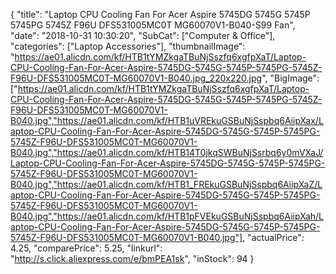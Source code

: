 {
	"title": "Laptop CPU Cooling Fan For Acer Aspire 5745DG 5745G 5745P 5745PG 5745Z F96U DFS531005MC0T MG60070V1-B040-S99 Fan",
	"date": "2018-10-31 10:30:20",
	"SubCat": ["Computer & Office"],
	"categories": ["Laptop Accessories"],
	"thumbnailImage": "https://ae01.alicdn.com/kf/HTB1tYMZkgaTBuNjSszfq6xgfpXaT/Laptop-CPU-Cooling-Fan-For-Acer-Aspire-5745DG-5745G-5745P-5745PG-5745Z-F96U-DFS531005MC0T-MG60070V1-B040.jpg_220x220.jpg",
	"BigImage": ["https://ae01.alicdn.com/kf/HTB1tYMZkgaTBuNjSszfq6xgfpXaT/Laptop-CPU-Cooling-Fan-For-Acer-Aspire-5745DG-5745G-5745P-5745PG-5745Z-F96U-DFS531005MC0T-MG60070V1-B040.jpg","https://ae01.alicdn.com/kf/HTB1uVREkuGSBuNjSspbq6AiipXax/Laptop-CPU-Cooling-Fan-For-Acer-Aspire-5745DG-5745G-5745P-5745PG-5745Z-F96U-DFS531005MC0T-MG60070V1-B040.jpg","https://ae01.alicdn.com/kf/HTB14T0jkqSWBuNjSsrbq6y0mVXaJ/Laptop-CPU-Cooling-Fan-For-Acer-Aspire-5745DG-5745G-5745P-5745PG-5745Z-F96U-DFS531005MC0T-MG60070V1-B040.jpg","https://ae01.alicdn.com/kf/HTB1_FREkuGSBuNjSspbq6AiipXaZ/Laptop-CPU-Cooling-Fan-For-Acer-Aspire-5745DG-5745G-5745P-5745PG-5745Z-F96U-DFS531005MC0T-MG60070V1-B040.jpg","https://ae01.alicdn.com/kf/HTB1pFVEkuGSBuNjSspbq6AiipXah/Laptop-CPU-Cooling-Fan-For-Acer-Aspire-5745DG-5745G-5745P-5745PG-5745Z-F96U-DFS531005MC0T-MG60070V1-B040.jpg"],
	"actualPrice": 4.25,
	"comparePrice": 5.25,
	"linkurl": "http://s.click.aliexpress.com/e/bmPEA1sk",
	"inStock": 94
}
